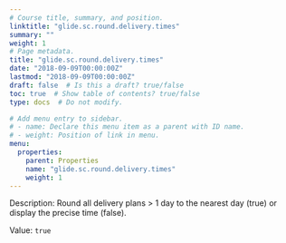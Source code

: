 ```yaml
---
# Course title, summary, and position.
linktitle: "glide.sc.round.delivery.times"
summary: ""
weight: 1
# Page metadata.
title: "glide.sc.round.delivery.times"
date: "2018-09-09T00:00:00Z"
lastmod: "2018-09-09T00:00:00Z"
draft: false  # Is this a draft? true/false
toc: true  # Show table of contents? true/false
type: docs  # Do not modify.

# Add menu entry to sidebar.
# - name: Declare this menu item as a parent with ID name.
# - weight: Position of link in menu.
menu:
  properties:
    parent: Properties
    name: "glide.sc.round.delivery.times"
    weight: 1
---
```


Description: Round all delivery plans > 1 day to the nearest day (true) or display the precise time (false).


Value: `true`